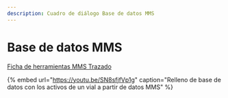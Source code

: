 ```yaml
---
description: Cuadro de diálogo Base de datos MMS
---
```


# Base de datos MMS

[Ficha de herramientas MMS Trazado](./)

{% embed url="https://youtu.be/SN8sfjfVp1g" caption="Relleno de base de datos con los activos de un vial a partir de datos MMS" %}

